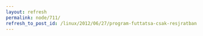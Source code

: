 ```yaml
---
layout: refresh
permalink: node/711/
refresh_to_post_id: /linux/2012/06/27/program-futtatsa-csak-resjratban
---
```

